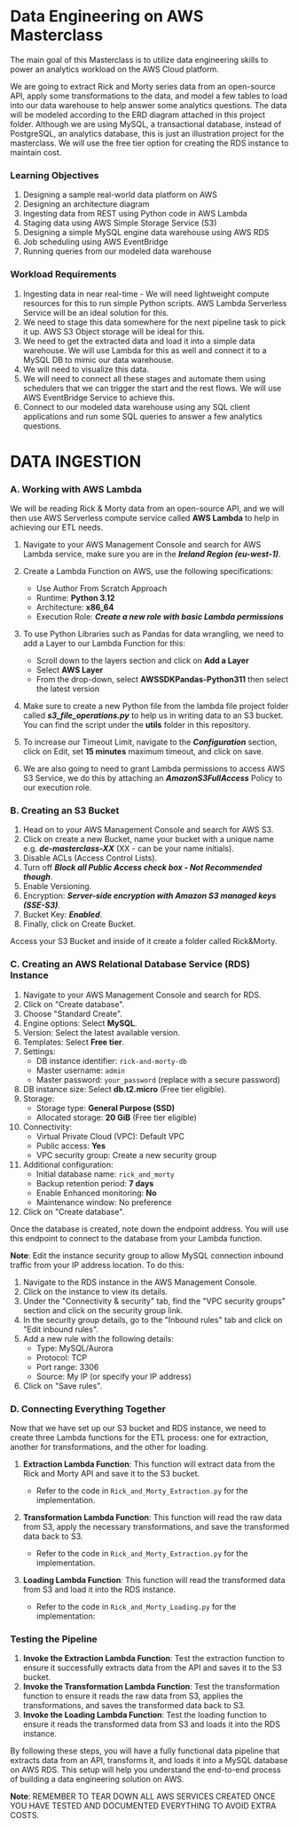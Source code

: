 # Data Engineering on AWS Masterclass

The main goal of this Masterclass is to utilize data engineering skills to power an analytics workload on the AWS Cloud platform.

We are going to extract Rick and Morty series data from an open-source API, apply some transformations to the data, and model a few tables to load into our data warehouse to help answer some analytics questions. The data will be modeled according to the ERD diagram attached in this project folder. Although we are using MySQL, a transactional database, instead of PostgreSQL, an analytics database, this is just an illustration project for the masterclass. We will use the free tier option for creating the RDS instance to maintain cost.

### Learning Objectives

1. Designing a sample real-world data platform on AWS
2. Designing an architecture diagram
3. Ingesting data from REST using Python code in AWS Lambda
4. Staging data using AWS Simple Storage Service (S3)
5. Designing a simple MySQL engine data warehouse using AWS RDS
6. Job scheduling using AWS EventBridge
7. Running queries from our modeled data warehouse

### Workload Requirements

1. Ingesting data in near real-time - We will need lightweight compute resources for this to run simple Python scripts. AWS Lambda Serverless Service will be an ideal solution for this.
2. We need to stage this data somewhere for the next pipeline task to pick it up. AWS S3 Object storage will be ideal for this.
3. We need to get the extracted data and load it into a simple data warehouse. We will use Lambda for this as well and connect it to a MySQL DB to mimic our data warehouse.
4. We will need to visualize this data.
5. We will need to connect all these stages and automate them using schedulers that we can trigger the start and the rest flows. We will use AWS EventBridge Service to achieve this.
6. Connect to our modeled data warehouse using any SQL client applications and run some SQL queries to answer a few analytics questions.

# DATA INGESTION

### A. Working with AWS Lambda

We will be reading Rick & Morty data from an open-source API, and we will then use AWS Serverless compute service called **AWS Lambda** to help in achieving our ETL needs.

1. Navigate to your AWS Management Console and search for AWS Lambda service, make sure you are in the ***Ireland Region (eu-west-1)***.
2. Create a Lambda Function on AWS, use the following specifications:
    - Use Author From Scratch Approach
    - Runtime: **Python 3.12**
    - Architecture: **x86_64**
    - Execution Role: ***Create a new role with basic Lambda permissions***

3. To use Python Libraries such as Pandas for data wrangling, we need to add a Layer to our Lambda Function for this:
    - Scroll down to the layers section and click on **Add a Layer**
    - Select **AWS Layer**
    - From the drop-down, select **AWSSDKPandas-Python311** then select the latest version

4. Make sure to create a new Python file from the lambda file project folder called ***s3_file_operations.py*** to help us in writing data to an S3 bucket. You can find the script under the **utils** folder in this repository.
5. To increase our Timeout Limit, navigate to the ***Configuration*** section, click on Edit, set **15 minutes** maximum timeout, and click on save.
6. We are also going to need to grant Lambda permissions to access AWS S3 Service, we do this by attaching an ***AmazonS3FullAccess*** Policy to our execution role.

### B. Creating an S3 Bucket

1. Head on to your AWS Management Console and search for AWS S3.
2. Click on create a new Bucket, name your bucket with a unique name e.g. ***de-masterclass-XX*** (XX - can be your name initials).
3. Disable ACLs (Access Control Lists).
4. Turn off ***Block all Public Access check box - Not Recommended though***.
5. Enable Versioning.
6. Encryption: ***Server-side encryption with Amazon S3 managed keys (SSE-S3)***.
7. Bucket Key: ***Enabled***.
8. Finally, click on Create Bucket.

Access your S3 Bucket and inside of it create a folder called Rick&Morty.

### C. Creating an AWS Relational Database Service (RDS) Instance

1. Navigate to your AWS Management Console and search for RDS.
2. Click on "Create database".
3. Choose "Standard Create".
4. Engine options: Select **MySQL**.
5. Version: Select the latest available version.
6. Templates: Select **Free tier**.
7. Settings:
    - DB instance identifier: `rick-and-morty-db`
    - Master username: `admin`
    - Master password: `your_password` (replace with a secure password)
8. DB instance size: Select **db.t2.micro** (Free tier eligible).
9. Storage: 
    - Storage type: **General Purpose (SSD)**
    - Allocated storage: **20 GiB** (Free tier eligible)
10. Connectivity:
    - Virtual Private Cloud (VPC): Default VPC
    - Public access: **Yes**
    - VPC security group: Create a new security group
11. Additional configuration:
    - Initial database name: `rick_and_morty`
    - Backup retention period: **7 days**
    - Enable Enhanced monitoring: **No**
    - Maintenance window: No preference
12. Click on "Create database".

Once the database is created, note down the endpoint address. You will use this endpoint to connect to the database from your Lambda function.

**Note**: Edit the instance security group to allow MySQL connection inbound traffic from your IP address location. To do this:
1. Navigate to the RDS instance in the AWS Management Console.
2. Click on the instance to view its details.
3. Under the "Connectivity & security" tab, find the "VPC security groups" section and click on the security group link.
4. In the security group details, go to the "Inbound rules" tab and click on "Edit inbound rules".
5. Add a new rule with the following details:
    - Type: MySQL/Aurora
    - Protocol: TCP
    - Port range: 3306
    - Source: My IP (or specify your IP address)
6. Click on "Save rules".

### D. Connecting Everything Together

Now that we have set up our S3 bucket and RDS instance, we need to create three Lambda functions for the ETL process: one for extraction, another for transformations, and the other for loading.

1. **Extraction Lambda Function**: This function will extract data from the Rick and Morty API and save it to the S3 bucket.
    - Refer to the code in `Rick_and_Morty_Extraction.py` for the implementation.

2. **Transformation Lambda Function**: This function will read the raw data from S3, apply the necessary transformations, and save the transformed data back to S3.
    - Refer to the code in `Rick_and_Morty_Extraction.py` for the implementation.

3. **Loading Lambda Function**: This function will read the transformed data from S3 and load it into the RDS instance.
    - Refer to the code in `Rick_and_Morty_Loading.py` for the implementation:

### Testing the Pipeline

1. **Invoke the Extraction Lambda Function**: Test the extraction function to ensure it successfully extracts data from the API and saves it to the S3 bucket.
2. **Invoke the Transformation Lambda Function**: Test the transformation function to ensure it reads the raw data from S3, applies the transformations, and saves the transformed data back to S3.
3. **Invoke the Loading Lambda Function**: Test the loading function to ensure it reads the transformed data from S3 and loads it into the RDS instance.

By following these steps, you will have a fully functional data pipeline that extracts data from an API, transforms it, and loads it into a MySQL database on AWS RDS. This setup will help you understand the end-to-end process of building a data engineering solution on AWS.


**Note**: REMEMBER TO TEAR DOWN ALL AWS SERVICES CREATED ONCE YOU HAVE TESTED AND DOCUMENTED EVERYTHING TO AVOID EXTRA COSTS.